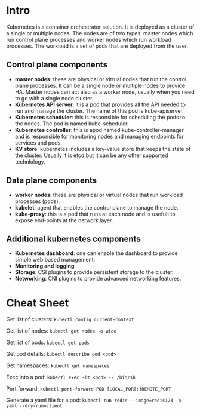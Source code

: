 # Intro

Kubernetes is a container orchestrator solution. It is deployed as a cluster of a single or multiple nodes. The nodes are of two types: master nodes which run control plane processes and worker nodes which run workload processes. The workload is a set of pods that are deployed from the user.

## Control plane components 
- **master nodes**: these are physical or virtual nodes that run the control plane processes. It can be a single node or multiple nodes to provide HA. Master nodes can act also as a worker node, usually when you need to go with a single node cluster. 
- **Kubernetes API server**: it is a pod that provides all the API needed to run and manage the cluster. The name of this pod is kube-apiserver. 
- **Kubernetes scheduler**: this is responsible for scheduling the pods to the nodes. The pod is named kube-scheduler. 
- **Kubernetes controller**: this is apod named kube-controller-manager and is responsible for monitoring nodes and managing endpoints for services and pods. 
- **KV store**: kubernetes includes a key-value store that keeps the state of the cluster. Usually it is etcd but it can be any other supported technlology. 

## Data plane components
- **worker nodes**: these are physical or virtual nodes that run workload processes (pods). 
- **kubelet**: agent that enables the control plane to manage the node. 
- **kube-proxy**: this is a pod that runs at each node and is usefult to expose end-points at the network layer. 

## Additional kubernetes components
- **Kubernetes dashboard**: one can enable the dashboard to provide simple web based management. 
- **Monitoring and logging**
- **Storage**: CSI plugins to provide persistent storage to the cluster. 
- **Networking**: CNI plugins to provide advanced networking features. 

# Cheat Sheet

Get list of clusters: `kubectl config current-context`

Get list of nodes: `kubectl get nodes -o wide`

Get list of pods: `kubectl get pods`

Get pod details: `kubectl describe pod <pod>`

Get namespaces: `kubectl get namespaces`

Exec into a pod: `kubectl exec -it <pod> -- /bin/sh`

Port forward: `kubectl port-forward POD [LOCAL_PORT:]REMOTE_PORT`

Generate a yaml file for a pod: `kubectl run redis --image=redis123 -o yaml --dry-run=client`
